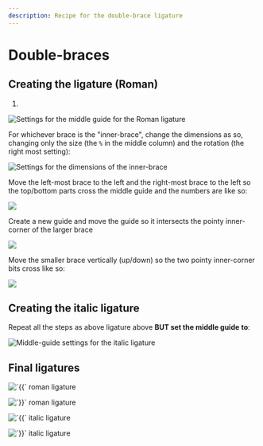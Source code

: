 ```yaml
---
description: Recipe for the double-brace ligature
---
```


# Double-braces

## Creating the ligature \(Roman\)

1. 
![Settings for the middle guide for the Roman ligature](../../.gitbook/assets/image%20%281%29.png)

For whichever brace is the "inner-brace", change the dimensions as so, changing only the size \(the `%` in the middle column\) and the rotation \(the right most setting\):

![Settings for the dimensions of the inner-brace](../../.gitbook/assets/image%20%283%29.png)

Move the left-most brace to the left and the right-most brace to the left so the top/bottom parts cross the middle guide and the numbers are like so:

![](../../.gitbook/assets/image%20%287%29.png)

Create a new guide  and move the guide so it intersects the pointy inner-corner of the larger brace

![](../../.gitbook/assets/image%20%286%29.png)

Move the smaller brace vertically \(up/down\) so the two pointy inner-corner bits cross like so:

![](../../.gitbook/assets/image.png)

## Creating the italic ligature

Repeat all the steps as above ligature above **BUT set the middle guide** **to**:

![Middle-guide settings for the italic ligature](../../.gitbook/assets/image%20%289%29.png)

## Final ligatures

![\`{{\` roman ligature](../../.gitbook/assets/image%20%284%29.png)

![\`}}\` roman ligature](../../.gitbook/assets/image%20%282%29.png)

![\`{{\` italic ligature](../../.gitbook/assets/image%20%2810%29.png)

![\`}}\` italic ligature](../../.gitbook/assets/image%20%285%29.png)

